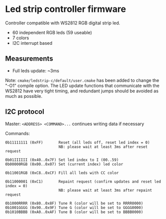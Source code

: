 # Led strip controller firmware

Controller compatible with WS2812 RGB digital strip led.

- 60 independent RGB leds (59 useable)
- 7 colors
- I2C interrupt based

## Measurements

- Full leds update: ~3ms

Note: `cmake/ledstrip-c/default/user.cmake` has been added to change the "-O1" compile option.
The LED update functions that communicate with the WS2812 have very tight timing, and redundant jumps should be avoided as much as possible.

## I2C protocol

Master: `<ADDRESS> <COMMAND>...` continues writing data if necessary

Commands:

    0b11111111 (0xFF)       Reset (all leds off, reset led index = 0)
                            NB: please wait at least 3ms after reset request

    0b01IIIIII (0x40..0x7F) Set led index to I (00..59)
    0b00000RGB (0x00..0x07) Set (current index) led color 

    0b11001RGB (0xC8..0xCF) Fill all leds with CC color

    0b11000001 (0xC1)       Repaint request (confirm updates and reset led index = 0)
                            NB: please wait at least 3ms after repaint request

    0b1000RRRR (0x80..0x8F) Tune R (color will be set to RRRR0000)
    0b1001GGGG (0x90..0x9F) Tune G (color will be set to GGGG0000)
    0b1010BBBB (0xA0..0xAF) Tune B (color will be set to BBBB0000)
